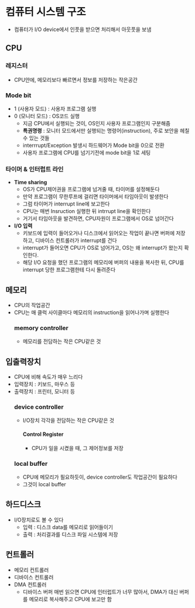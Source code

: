 # 컴퓨터 시스템 구조
- 컴퓨터가 I/O device에서 인풋을 받으면 처리해서 아웃풋을 보냄
## CPU
  ### 레지스터
  - CPU안에, 메모리보다 빠르면서 정보를 저장하는 작은공간
  ### Mode bit
  - 1 (사용자 모드) : 사용자 프로그램 실행
  - 0 (모니터 모드) : OS코드 실행
    - 지금 CPU에서 실행되는 것이, OS인지 사용자 프로그램인지 구분해줌
    - **특권명령** : 모니터 모드에서만 실행되는 명령어(instruction), 주로 보안을 헤칠 수 있는 것들
    - interrrupt/Exception 발생시 하드웨어가 Mode bit을 0으로 전환
    - 사용자 프로그램에 CPU를 넘기기전에 mode bit을 1로 세팅
  ### 타이머 & 인터럽트 라인
  - **Time sharing**
    - OS가 CPU제어권을 프로그램에 넘겨줄 때, 타이머를 설정해둔다
    - 만약 프로그램이 무한루프에 걸리면 타이머에서 타임아웃이 발생한다
    - 그럼 타이머가 interrupt line에 보고한다
    - CPU는 매번 Insruction 실행한 뒤 intrrupt line을 확인한다
    - 거기서 타임아웃을 발견하면, CPU자원이 프로그램에서 OS로 넘어간다
  - **I/O 입력**
    - 키보드에 입력이 들어오거나 디스크에서 읽어오는 작업이 끝나면 버퍼에 저장하고, 디바이스 컨트롤러가 interrupt를 건다
    - interrupt가 들어오면 CPU가 OS로 넘어가고, OS는 왜 interrupt가 왔는지 확인한다.
    - 해당 I/O 요청을 했던 프로그램의 메모리에 버퍼의 내용을 복사한 뒤, CPU를 interrupt 당한 프로그램한테 다시 돌려준다
## 메모리
- CPU의 작업공간
- CPU는 매 클럭 사이클마다 메모리의 instruction을 읽어나가며 실행한다
  ### memory controller
  - 메모리를 전담하는 작은 CPU같은 것
## 입출력장치
- CPU에 비해 속도가 매우 느리다
- 입력장치 : 키보드, 마우스 등
- 출력장치 : 프린터, 모니터 등
  ### device controller
  - I/O장치 각각을 전담하는 작은 CPU같은 것
    #### Control Register
    - CPU가 일을 시켰을 때, 그 제어정보를 저장
  ### local buffer
  - CPU에 메모리가 필요하듯이, device controller도 작업공간이 필요하다
  - 그것이 local buffer
## 하드디스크
- I/O장치로도 볼 수 있다
  - 입력 : 디스크 data를 메모리로 읽어들이기
  - 출력 : 처리결과를 디스크 파일 시스템에 저장
## 컨트롤러
- 메모리 컨트롤러
- 디바이스 컨트롤러
- DMA 컨트롤러
  - 디바이스 버퍼 매번 읽으면 CPU에 인터럽트가 너무 많아서, DMA가 대신 버퍼를 메모리로 복사해주고 CPU에 보고만 함
